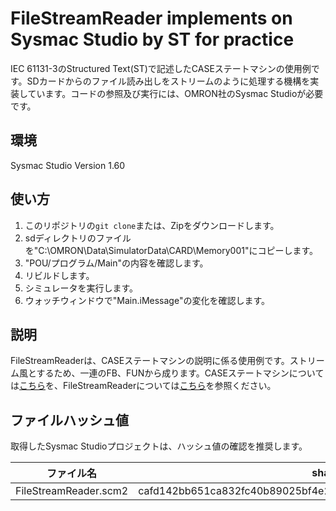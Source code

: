 # FileStreamReader implements on Sysmac Studio by ST for practice
IEC 61131-3のStructured Text(ST)で記述したCASEステートマシンの使用例です。SDカードからのファイル読み出しをストリームのように処理する機構を実装しています。コードの参照及び実行には、OMRON社のSysmac Studioが必要です。

## 環境
Sysmac Studio Version 1.60

## 使い方
1. このリポジトリの`git clone`または、Zipをダウンロードします。
2. sdディレクトリのファイルを"C:\OMRON\Data\SimulatorData\CARD\Memory001"にコピーします。
3. "POU/プログラム/Main"の内容を確認します。
4. リビルドします。
5. シミュレータを実行します。
6. ウォッチウィンドウで"Main.iMessage"の変化を確認します。

## 説明
FileStreamReaderは、CASEステートマシンの説明に係る使用例です。ストリーム風とするため、一連のFB、FUNから成ります。CASEステートマシンについては[こちら](https://zenn.dev/kitam/articles/02b0981535e25b)を、FileStreamReaderについては[こちら](https://zenn.dev/kitam/articles/02b0981535e25b)を参照ください。

## ファイルハッシュ値
取得したSysmac Studioプロジェクトは、ハッシュ値の確認を推奨します。

| ファイル名 | sha256 |
| --- | --- |
| FileStreamReader.scm2 | cafd142bb651ca832fc40b89025bf4e2352f5bac67848c81c5bbb813327cffa6 |
